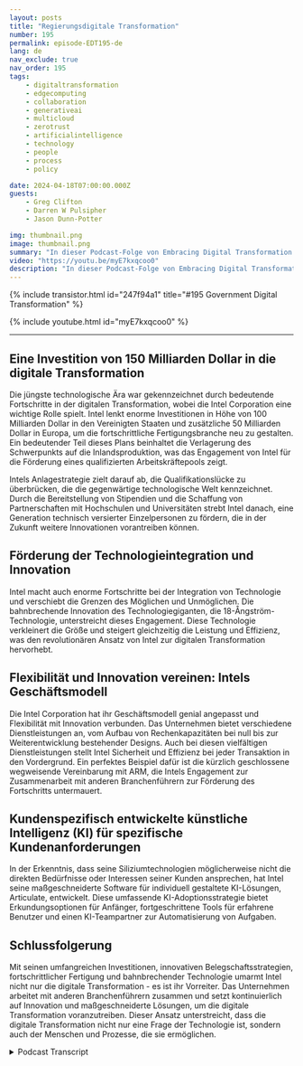 ```yaml
---
layout: posts
title: "Regierungsdigitale Transformation"
number: 195
permalink: episode-EDT195-de
lang: de
nav_exclude: true
nav_order: 195
tags:
    - digitaltransformation
    - edgecomputing
    - collaboration
    - generativeai
    - multicloud
    - zerotrust
    - artificialintelligence
    - technology
    - people
    - process
    - policy

date: 2024-04-18T07:00:00.000Z
guests:
    - Greg Clifton
    - Darren W Pulsipher
    - Jason Dunn-Potter

img: thumbnail.png
image: thumbnail.png
summary: "In dieser Podcast-Folge von Embracing Digital Transformation heben Darren Pulsipher, Greg Clifton und Jason Dunn-Potter die massiven Investitionen von Intel in die digitale Transformation hervor. Sie diskutieren über Intels Weg zur digitalen Transformation und konzentrieren sich dabei auf die Investitionen des Unternehmens in die Diversifizierung der Lieferkette, die Personalentwicklung und innovative Technologien wie künstliche Intelligenz. Der Podcast bietet eine tiefe Analyse der Innovationen von Intel. Er hebt die bahnbrechende technologische Rolle des Unternehmens hervor, von Großrechnern bis zur Cloud."
video: "https://youtu.be/myE7kxqcoo0"
description: "In dieser Podcast-Folge von Embracing Digital Transformation heben Darren Pulsipher, Greg Clifton und Jason Dunn-Potter die massiven Investitionen von Intel in die digitale Transformation hervor. Sie diskutieren über Intels Weg zur digitalen Transformation und konzentrieren sich dabei auf die Investitionen des Unternehmens in die Diversifizierung der Lieferkette, die Personalentwicklung und innovative Technologien wie künstliche Intelligenz. Der Podcast bietet eine tiefe Analyse der Innovationen von Intel. Er hebt die bahnbrechende technologische Rolle des Unternehmens hervor, von Großrechnern bis zur Cloud."
---
```


<div>
{% include transistor.html id="247f94a1" title="#195 Government Digital Transformation" %}

{% include youtube.html id="myE7kxqcoo0" %}
</div>

---

## Eine Investition von 150 Milliarden Dollar in die digitale Transformation

Die jüngste technologische Ära war gekennzeichnet durch bedeutende Fortschritte in der digitalen Transformation, wobei die Intel Corporation eine wichtige Rolle spielt. Intel lenkt enorme Investitionen in Höhe von 100 Milliarden Dollar in den Vereinigten Staaten und zusätzliche 50 Milliarden Dollar in Europa, um die fortschrittliche Fertigungsbranche neu zu gestalten. Ein bedeutender Teil dieses Plans beinhaltet die Verlagerung des Schwerpunkts auf die Inlandsproduktion, was das Engagement von Intel für die Förderung eines qualifizierten Arbeitskräftepools zeigt.

Intels Anlagestrategie zielt darauf ab, die Qualifikationslücke zu überbrücken, die die gegenwärtige technologische Welt kennzeichnet. Durch die Bereitstellung von Stipendien und die Schaffung von Partnerschaften mit Hochschulen und Universitäten strebt Intel danach, eine Generation technisch versierter Einzelpersonen zu fördern, die in der Zukunft weitere Innovationen vorantreiben können.

## Förderung der Technologieintegration und Innovation

Intel macht auch enorme Fortschritte bei der Integration von Technologie und verschiebt die Grenzen des Möglichen und Unmöglichen. Die bahnbrechende Innovation des Technologiegiganten, die 18-Ångström-Technologie, unterstreicht dieses Engagement. Diese Technologie verkleinert die Größe und steigert gleichzeitig die Leistung und Effizienz, was den revolutionären Ansatz von Intel zur digitalen Transformation hervorhebt.

## Flexibilität und Innovation vereinen: Intels Geschäftsmodell

Die Intel Corporation hat ihr Geschäftsmodell genial angepasst und Flexibilität mit Innovation verbunden. Das Unternehmen bietet verschiedene Dienstleistungen an, vom Aufbau von Rechenkapazitäten bei null bis zur Weiterentwicklung bestehender Designs. Auch bei diesen vielfältigen Dienstleistungen stellt Intel Sicherheit und Effizienz bei jeder Transaktion in den Vordergrund. Ein perfektes Beispiel dafür ist die kürzlich geschlossene wegweisende Vereinbarung mit ARM, die Intels Engagement zur Zusammenarbeit mit anderen Branchenführern zur Förderung des Fortschritts untermauert.

## Kundenspezifisch entwickelte künstliche Intelligenz (KI) für spezifische Kundenanforderungen

In der Erkenntnis, dass seine Siliziumtechnologien möglicherweise nicht die direkten Bedürfnisse oder Interessen seiner Kunden ansprechen, hat Intel seine maßgeschneiderte Software für individuell gestaltete KI-Lösungen, Articulate, entwickelt. Diese umfassende KI-Adoptionsstrategie bietet Erkundungsoptionen für Anfänger, fortgeschrittene Tools für erfahrene Benutzer und einen KI-Teampartner zur Automatisierung von Aufgaben.

## Schlussfolgerung

Mit seinen umfangreichen Investitionen, innovativen Belegschaftsstrategien, fortschrittlicher Fertigung und bahnbrechender Technologie umarmt Intel nicht nur die digitale Transformation - es ist ihr Vorreiter. Das Unternehmen arbeitet mit anderen Branchenführern zusammen und setzt kontinuierlich auf Innovation und maßgeschneiderte Lösungen, um die digitale Transformation voranzutreiben. Dieser Ansatz unterstreicht, dass die digitale Transformation nicht nur eine Frage der Technologie ist, sondern auch der Menschen und Prozesse, die sie ermöglichen.



<details>
<summary> Podcast Transcript </summary>

<p></p>

</details>
